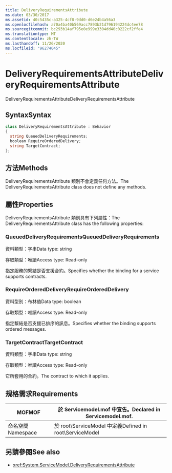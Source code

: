 ```yaml
---
title: DeliveryRequirementsAttribute
ms.date: 03/30/2017
ms.assetid: 40c5435c-a325-4cf8-9dd0-d6e24b4a56a3
ms.openlocfilehash: a70a4ba40b569acc7893b21d796194224dc4ee78
ms.sourcegitcommit: bc293b14af795e0e999e3304dd40c0222cf2ffe4
ms.translationtype: MT
ms.contentlocale: zh-TW
ms.lasthandoff: 11/26/2020
ms.locfileid: "96274045"
---
```

# <a name="deliveryrequirementsattribute"></a><span data-ttu-id="b7617-102">DeliveryRequirementsAttribute</span><span class="sxs-lookup"><span data-stu-id="b7617-102">DeliveryRequirementsAttribute</span></span>

<span data-ttu-id="b7617-103">DeliveryRequirementsAttribute</span><span class="sxs-lookup"><span data-stu-id="b7617-103">DeliveryRequirementsAttribute</span></span>  
  
## <a name="syntax"></a><span data-ttu-id="b7617-104">Syntax</span><span class="sxs-lookup"><span data-stu-id="b7617-104">Syntax</span></span>  
  
```csharp
class DeliveryRequirementsAttribute : Behavior  
{  
  string QueuedDeliveryRequirements;  
  boolean RequireOrderedDelivery;  
  string TargetContract;  
};  
```  
  
## <a name="methods"></a><span data-ttu-id="b7617-105">方法</span><span class="sxs-lookup"><span data-stu-id="b7617-105">Methods</span></span>  

 <span data-ttu-id="b7617-106">DeliveryRequirementsAttribute 類別不會定義任何方法。</span><span class="sxs-lookup"><span data-stu-id="b7617-106">The DeliveryRequirementsAttribute class does not define any methods.</span></span>  
  
## <a name="properties"></a><span data-ttu-id="b7617-107">屬性</span><span class="sxs-lookup"><span data-stu-id="b7617-107">Properties</span></span>  

 <span data-ttu-id="b7617-108">DeliveryRequirementsAttribute 類別具有下列屬性：</span><span class="sxs-lookup"><span data-stu-id="b7617-108">The DeliveryRequirementsAttribute class has the following properties:</span></span>  
  
### <a name="queueddeliveryrequirements"></a><span data-ttu-id="b7617-109">QueuedDeliveryRequirements</span><span class="sxs-lookup"><span data-stu-id="b7617-109">QueuedDeliveryRequirements</span></span>  

 <span data-ttu-id="b7617-110">資料類型：字串</span><span class="sxs-lookup"><span data-stu-id="b7617-110">Data type: string</span></span>  
  
 <span data-ttu-id="b7617-111">存取類型：唯讀</span><span class="sxs-lookup"><span data-stu-id="b7617-111">Access type: Read-only</span></span>  
  
 <span data-ttu-id="b7617-112">指定服務的繫結是否支援合約。</span><span class="sxs-lookup"><span data-stu-id="b7617-112">Specifies whether the binding for a service supports contracts.</span></span>  
  
### <a name="requireordereddelivery"></a><span data-ttu-id="b7617-113">RequireOrderedDelivery</span><span class="sxs-lookup"><span data-stu-id="b7617-113">RequireOrderedDelivery</span></span>  

 <span data-ttu-id="b7617-114">資料型別：布林值</span><span class="sxs-lookup"><span data-stu-id="b7617-114">Data type: boolean</span></span>  
  
 <span data-ttu-id="b7617-115">存取類型：唯讀</span><span class="sxs-lookup"><span data-stu-id="b7617-115">Access type: Read-only</span></span>  
  
 <span data-ttu-id="b7617-116">指定繫結是否支援已排序的訊息。</span><span class="sxs-lookup"><span data-stu-id="b7617-116">Specifies whether the binding supports ordered messages.</span></span>  
  
### <a name="targetcontract"></a><span data-ttu-id="b7617-117">TargetContract</span><span class="sxs-lookup"><span data-stu-id="b7617-117">TargetContract</span></span>  

 <span data-ttu-id="b7617-118">資料類型：字串</span><span class="sxs-lookup"><span data-stu-id="b7617-118">Data type: string</span></span>  
  
 <span data-ttu-id="b7617-119">存取類型：唯讀</span><span class="sxs-lookup"><span data-stu-id="b7617-119">Access type: Read-only</span></span>  
  
 <span data-ttu-id="b7617-120">它所套用的合約。</span><span class="sxs-lookup"><span data-stu-id="b7617-120">The contract to which it applies.</span></span>  
  
## <a name="requirements"></a><span data-ttu-id="b7617-121">規格需求</span><span class="sxs-lookup"><span data-stu-id="b7617-121">Requirements</span></span>  
  
|<span data-ttu-id="b7617-122">MOF</span><span class="sxs-lookup"><span data-stu-id="b7617-122">MOF</span></span>|<span data-ttu-id="b7617-123">於 Servicemodel.mof 中宣告。</span><span class="sxs-lookup"><span data-stu-id="b7617-123">Declared in Servicemodel.mof.</span></span>|  
|---------|-----------------------------------|  
|<span data-ttu-id="b7617-124">命名空間</span><span class="sxs-lookup"><span data-stu-id="b7617-124">Namespace</span></span>|<span data-ttu-id="b7617-125">於 root\ServiceModel 中定義</span><span class="sxs-lookup"><span data-stu-id="b7617-125">Defined in root\ServiceModel</span></span>|  
  
## <a name="see-also"></a><span data-ttu-id="b7617-126">另請參閱</span><span class="sxs-lookup"><span data-stu-id="b7617-126">See also</span></span>

- <xref:System.ServiceModel.DeliveryRequirementsAttribute>
